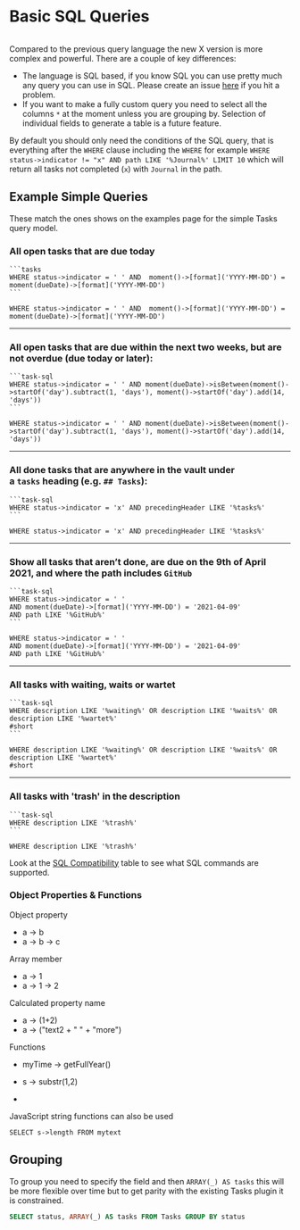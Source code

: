 # Basic SQL Queries

```toc 
```

Compared to the previous query language the new X version is more complex and powerful. There are a couple of key differences:

- The language is SQL based, if you know SQL you can use pretty much any query you can use in SQL. Please create an issue [here](https://github.com/sytone/obsidian-tasks-x/issues) if you hit a problem.
- If you want to make a fully custom query you need to select all the columns `*` at the moment unless you are grouping by. Selection of individual fields to generate a table is a future feature.

By default you should only need the conditions of the SQL query, that is everything after the `WHERE` clause including the `WHERE` for example `WHERE status->indicator != "x" AND path LIKE '%Journal%' LIMIT 10` which will return all tasks not completed (`x`) with `Journal` in the path.

## Example Simple Queries
These match the ones shows on the examples page for the simple Tasks query model.

### All open tasks that are due today

    ```tasks
    WHERE status->indicator = ' ' AND  moment()->[format]('YYYY-MM-DD') = moment(dueDate)->[format]('YYYY-MM-DD')
    ```

```task-sql
WHERE status->indicator = ' ' AND  moment()->[format]('YYYY-MM-DD') = moment(dueDate)->[format]('YYYY-MM-DD')
```
---
### All open tasks that are due within the next two weeks, but are not overdue (due today or later):
    ```task-sql
    WHERE status->indicator = ' ' AND moment(dueDate)->isBetween(moment()->startOf('day').subtract(1, 'days'), moment()->startOf('day').add(14, 'days'))
    ```
    
```task-sql
WHERE status->indicator = ' ' AND moment(dueDate)->isBetween(moment()->startOf('day').subtract(1, 'days'), moment()->startOf('day').add(14, 'days'))
```
---
### All done tasks that are anywhere in the vault under a `tasks` heading (e.g. `## Tasks`):
    ```task-sql
    WHERE status->indicator = 'x' AND precedingHeader LIKE '%tasks%'
    ```
    
```task-sql
WHERE status->indicator = 'x' AND precedingHeader LIKE '%tasks%'
```
---
### Show all tasks that aren’t done, are due on the 9th of April 2021, and where the path includes `GitHub`
    ```task-sql
    WHERE status->indicator = ' ' 
    AND moment(dueDate)->[format]('YYYY-MM-DD') = '2021-04-09'
    AND path LIKE '%GitHub%'
    ```
    
```task-sql
WHERE status->indicator = ' ' 
AND moment(dueDate)->[format]('YYYY-MM-DD') = '2021-04-09'
AND path LIKE '%GitHub%'
```
---
### All tasks with waiting, waits or wartet
    ```task-sql
    WHERE description LIKE '%waiting%' OR description LIKE '%waits%' OR description LIKE '%wartet%'
    #short
    ```
    
```task-sql
WHERE description LIKE '%waiting%' OR description LIKE '%waits%' OR description LIKE '%wartet%'
#short
```
---
### All tasks with 'trash' in the description

    ```task-sql
    WHERE description LIKE '%trash%'
    ```


```task-sql
WHERE description LIKE '%trash%'
```





Look at the [SQL Compatibility](https://github.com/AlaSQL/alasql/wiki/SQL%20keywords) table to see what SQL commands are supported.

### Object Properties & Functions

Object property

- a -> b
- a -> b -> c

Array member

- a -> 1
- a -> 1 -> 2

Calculated property name

- a -> (1+2)
- a -> ("text2 + " " + "more")

Functions

- myTime -> getFullYear()
- s -> substr(1,2)

-
JavaScript string functions can also be used

`SELECT s->length FROM mytext`

## Grouping

To group you need to specify the field and then `ARRAY(_) AS tasks` this will be more flexible over time but to get parity with the existing Tasks plugin it is constrained.

```SQL
SELECT status, ARRAY(_) AS tasks FROM Tasks GROUP BY status
```